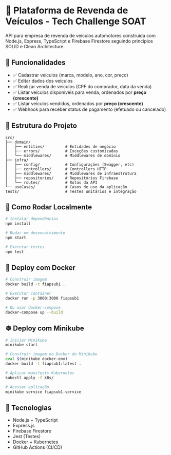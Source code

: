 # 🚗 Plataforma de Revenda de Veículos - Tech Challenge SOAT

API para empresa de revenda de veículos automotores construída com Node.js, Express, TypeScript e Firebase Firestore seguindo princípios SOLID e Clean Architecture.

## 📌 Funcionalidades

- ✅ Cadastrar veículos (marca, modelo, ano, cor, preço)
- ✅ Editar dados dos veículos
- ✅ Realizar venda de veículos (CPF do comprador, data da venda)
- ✅ Listar veículos disponíveis para venda, ordenados por **preço (crescente)**
- ✅ Listar veículos vendidos, ordenados por **preço (crescente)**
- ✅ Webhook para receber status de pagamento (efetuado ou cancelado)

## 📁 Estrutura do Projeto

```
src/
├── domain/
│   ├── entities/         # Entidades de negócio
│   ├── errors/           # Exceções customizadas
│   └── middlewares/      # Middlewares de domínio
├── infra/
│   ├── config/           # Configurações (Swagger, etc)
│   ├── controllers/      # Controllers HTTP
│   ├── middlewares/      # Middlewares de infraestrutura
│   ├── repositories/     # Repositórios Firebase
│   └── routes/           # Rotas da API
└── useCases/             # Casos de uso da aplicação
tests/                    # Testes unitários e integração
```

## 🚀 Como Rodar Localmente

```bash
# Instalar dependências
npm install

# Rodar em desenvolvimento
npm start

# Executar testes
npm test
```

## 🐳 Deploy com Docker

```bash
# Construir imagem
docker build -t fiapsub1 .

# Executar container
docker run -p 3000:3000 fiapsub1

# Ou usar docker-compose
docker-compose up --build
```

## ☸️ Deploy com Minikube

```bash
# Iniciar Minikube
minikube start

# Construir imagem no Docker do Minikube
eval $(minikube docker-env)
docker build -t fiapsub1:latest .

# Aplicar manifests Kubernetes
kubectl apply -f k8s/

# Acessar aplicação
minikube service fiapsub1-service
```

## 🔧 Tecnologias

- Node.js + TypeScript
- Express.js
- Firebase Firestore
- Jest (Testes)
- Docker + Kubernetes
- GitHub Actions (CI/CD)
